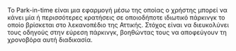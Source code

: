 Το Park-in-time είναι μια εφαρμογή μέσω της οποίας ο χρήστης μπορεί να κάνει μία ή περισσότερες κρατήσεις σε οποιοδήποτε ιδιωτικό πάρκινγκ το οποίο βρίσκεται στο λεκανοπέδιο της Αττικής. Στόχος είναι να διευκολύνει τους οδηγούς στην εύρεση πάρκινγκ, βοηθώντας τους να αποφεύγουν τη χρονοβόρα αυτή διαδικασία.
